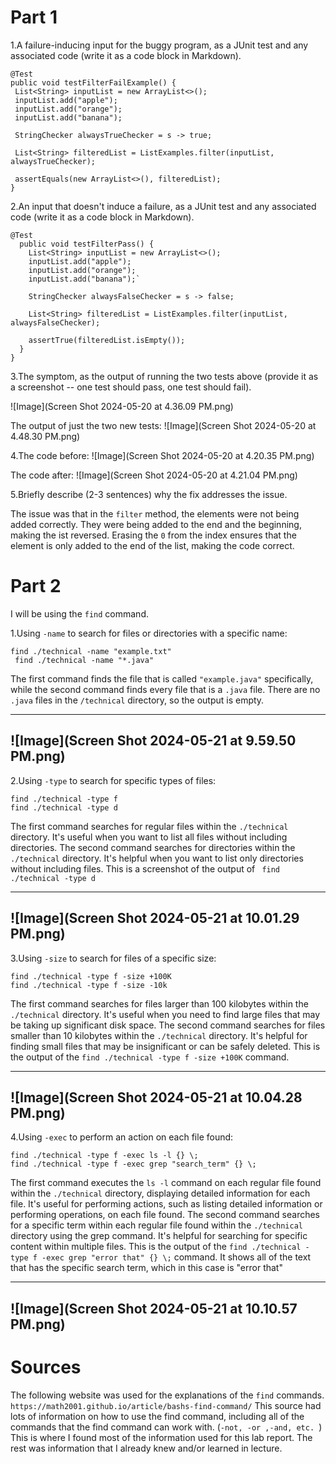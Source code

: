 # Part 1 #
1.A failure-inducing input for the buggy program, as a JUnit test and any associated code (write it as a code block in Markdown).

 ```
 @Test
public void testFilterFailExample() {
  List<String> inputList = new ArrayList<>();
  inputList.add("apple");
  inputList.add("orange");
  inputList.add("banana");
  
  StringChecker alwaysTrueChecker = s -> true;
  
  List<String> filteredList = ListExamples.filter(inputList, alwaysTrueChecker);
  
  assertEquals(new ArrayList<>(), filteredList);
}
```
2.An input that doesn't induce a failure, as a JUnit test and any associated code (write it as a code block in Markdown).
```
@Test
  public void testFilterPass() {
    List<String> inputList = new ArrayList<>();
    inputList.add("apple");
    inputList.add("orange");
    inputList.add("banana");`
    
    StringChecker alwaysFalseChecker = s -> false;
    
    List<String> filteredList = ListExamples.filter(inputList, alwaysFalseChecker);
    
    assertTrue(filteredList.isEmpty());
  }
}
```
3.The symptom, as the output of running the two tests above (provide it as a screenshot -- one test should pass, one test should fail).

![Image](Screen Shot 2024-05-20 at 4.36.09 PM.png)

The output of just the two new tests:
![Image](Screen Shot 2024-05-20 at 4.48.30 PM.png)

4.The code before:
   ![Image](Screen Shot 2024-05-20 at 4.20.35 PM.png)

   The code after:
   ![Image](Screen Shot 2024-05-20 at 4.21.04 PM.png)

5.Briefly describe (2-3 sentences) why the fix addresses the issue.

The issue was that in the `filter` method, the elements were not being added correctly. They were being added to the end and the beginning, making the ist reversed. Erasing the `0` from the index ensures that the element is only added to the end of the list, making the code correct. 

# Part 2 #

I will be using the `find` command. 

1.Using `-name` to search for files or directories with a specific name:

   ```
   find ./technical -name "example.txt"
    find ./technical -name "*.java"
```
 
   The first command finds the file that is called `"example.java"` specifically, while the second command finds every file that is a `.java` file. There are no `.java` files in the `/technical` directory, so the output is empty. 

   ---
   ![Image](Screen Shot 2024-05-21 at 9.59.50 PM.png)
   ---
   
2.Using `-type` to search for specific types of files:
 
   ```
   find ./technical -type f
   find ./technical -type d
```
 
 The first command searches for regular files within the `./technical` directory. It's useful when you want to list all files without including directories. The second command searches for directories within the `./technical` directory. It's helpful when you want to list only directories without including files.
This is a screenshot of the output of ` find ./technical -type d`

---
![Image](Screen Shot 2024-05-21 at 10.01.29 PM.png)
---
   
3.Using `-size` to search for files of a specific size:
   
   ```
   find ./technical -type f -size +100K
   find ./technical -type f -size -10k
```

 
The first command searches for files larger than 100 kilobytes within the `./technical` directory. It's useful when you need to find large files that may be taking up significant disk space. The second command searches for files smaller than 10 kilobytes within the `./technical` directory. It's helpful for finding small files that may be insignificant or can be safely deleted.
This is the output of the `find ./technical -type f -size +100K` command. 

---
![Image](Screen Shot 2024-05-21 at 10.04.28 PM.png)
---

4.Using `-exec` to perform an action on each file found:
   
   ```
   find ./technical -type f -exec ls -l {} \;
   find ./technical -type f -exec grep "search_term" {} \;
```
   

  The first command executes the `ls -l` command on each regular file found within the `./technical` directory, displaying detailed information for each file. It's useful for performing actions, such as listing detailed information or performing operations, on each file found. The second command searches for a specific term within each regular file found within the `./technical` directory using the grep command. It's helpful for searching for specific content within multiple files.
This is the output of the `find ./technical -type f -exec grep "error that" {} \;` command. It shows all of the text that has the specific search term, which in this case is "error that"

---
![Image](Screen Shot 2024-05-21 at 10.10.57 PM.png)
---


# Sources #
The following website was used for the explanations of the `find` commands. 
`https://math2001.github.io/article/bashs-find-command/` This source had lots of information on how to use the find command, including all of the commands that the find command can work with. (`-not, -or ,-and, etc. `) This is where I found most of the information used for this lab report. The rest was information that I already knew and/or learned in lecture. 

